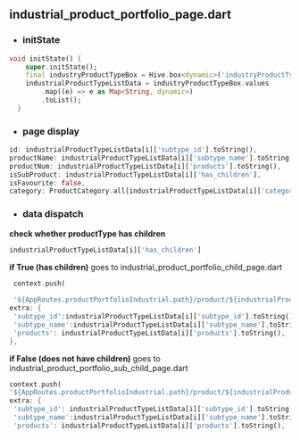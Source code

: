 ## industrial_product_portfolio_page.dart

- ### initState

```dart
void initState() {
    super.initState();
    final industryProductTypeBox = Hive.box<dynamic>('industryProductTypeBox');
    industrialProductTypeListData = industryProductTypeBox.values
        .map((e) => e as Map<String, dynamic>)
        .toList();
  }
```
- ### page display
```dart
id: industrialProductTypeListData[i]['subtype_id'].toString(),
productName: industrialProductTypeListData[i]['subtype_name'].toString(),
productNum: industrialProductTypeListData[i]['products'].toString(),
isSubProduct: industrialProductTypeListData[i]['has_children'],
isFavourite: false,
category: ProductCategory.all[industrialProductTypeListData[i]['category'] as int],

```
- ### data dispatch
**check whether productType has children**
```dart
industrialProductTypeListData[i]['has_children']
```
**if True (has children)** 
goes to industrial_product_portfolio_child_page.dart
```dart
 context.push(
 
 '${AppRoutes.productPortfolioIndustrial.path}/product/${industrialProductTypeListData[i]['category']}/${industrialProductTypeListData[i]['subtype_id']}/',
extra: {
 'subtype_id':industrialProductTypeListData[i]['subtype_id'].toString(),
 'subtype_name':industrialProductTypeListData[i]['subtype_name'].toString(),
 'products': industrialProductTypeListData[i]['products'].toString(),
},
```
**if False (does not have children)** 
goes to industrial_product_portfolio_sub_child_page.dart

```dart
context.push(
'${AppRoutes.productPortfolioIndustrial.path}/product/${industrialProductTypeListData[i]['category']}/${industrialProductTypeListData[i]['subtype_id']}/${industrialProductTypeListData[i]['subtype_id']}',
extra: {
 'subtype_id': industrialProductTypeListData[i]['subtype_id'].toString(),
 'subtype_name':industrialProductTypeListData[i]['subtype_name'].toString(),
 'products': industrialProductTypeListData[i]['products'].toString(),
```
